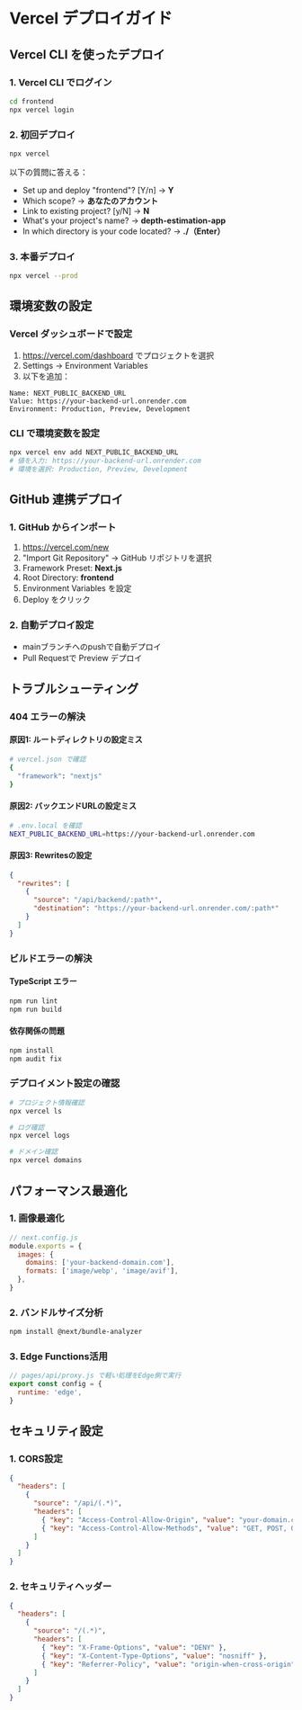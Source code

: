 # Vercel デプロイガイド

## Vercel CLI を使ったデプロイ

### 1. Vercel CLI でログイン
```bash
cd frontend
npx vercel login
```

### 2. 初回デプロイ
```bash
npx vercel
```

以下の質問に答える：
- Set up and deploy "frontend"? [Y/n] → **Y**
- Which scope? → **あなたのアカウント**
- Link to existing project? [y/N] → **N**
- What's your project's name? → **depth-estimation-app**
- In which directory is your code located? → **./（Enter）**

### 3. 本番デプロイ
```bash
npx vercel --prod
```

## 環境変数の設定

### Vercel ダッシュボードで設定
1. https://vercel.com/dashboard でプロジェクトを選択
2. Settings → Environment Variables
3. 以下を追加：

```
Name: NEXT_PUBLIC_BACKEND_URL
Value: https://your-backend-url.onrender.com
Environment: Production, Preview, Development
```

### CLI で環境変数を設定
```bash
npx vercel env add NEXT_PUBLIC_BACKEND_URL
# 値を入力: https://your-backend-url.onrender.com
# 環境を選択: Production, Preview, Development
```

## GitHub 連携デプロイ

### 1. GitHub からインポート
1. https://vercel.com/new
2. "Import Git Repository" → GitHub リポジトリを選択
3. Framework Preset: **Next.js**
4. Root Directory: **frontend**
5. Environment Variables を設定
6. Deploy をクリック

### 2. 自動デプロイ設定
- mainブランチへのpushで自動デプロイ
- Pull Requestで Preview デプロイ

## トラブルシューティング

### 404 エラーの解決

#### 原因1: ルートディレクトリの設定ミス
```bash
# vercel.json で確認
{
  "framework": "nextjs"
}
```

#### 原因2: バックエンドURLの設定ミス
```bash
# .env.local を確認
NEXT_PUBLIC_BACKEND_URL=https://your-backend-url.onrender.com
```

#### 原因3: Rewritesの設定
```json
{
  "rewrites": [
    {
      "source": "/api/backend/:path*",
      "destination": "https://your-backend-url.onrender.com/:path*"
    }
  ]
}
```

### ビルドエラーの解決

#### TypeScript エラー
```bash
npm run lint
npm run build
```

#### 依存関係の問題
```bash
npm install
npm audit fix
```

### デプロイメント設定の確認

```bash
# プロジェクト情報確認
npx vercel ls

# ログ確認
npx vercel logs

# ドメイン確認
npx vercel domains
```

## パフォーマンス最適化

### 1. 画像最適化
```javascript
// next.config.js
module.exports = {
  images: {
    domains: ['your-backend-domain.com'],
    formats: ['image/webp', 'image/avif'],
  },
}
```

### 2. バンドルサイズ分析
```bash
npm install @next/bundle-analyzer
```

### 3. Edge Functions活用
```javascript
// pages/api/proxy.js で軽い処理をEdge側で実行
export const config = {
  runtime: 'edge',
}
```

## セキュリティ設定

### 1. CORS設定
```json
{
  "headers": [
    {
      "source": "/api/(.*)",
      "headers": [
        { "key": "Access-Control-Allow-Origin", "value": "your-domain.com" },
        { "key": "Access-Control-Allow-Methods", "value": "GET, POST, OPTIONS" }
      ]
    }
  ]
}
```

### 2. セキュリティヘッダー
```json
{
  "headers": [
    {
      "source": "/(.*)",
      "headers": [
        { "key": "X-Frame-Options", "value": "DENY" },
        { "key": "X-Content-Type-Options", "value": "nosniff" },
        { "key": "Referrer-Policy", "value": "origin-when-cross-origin" }
      ]
    }
  ]
}
```